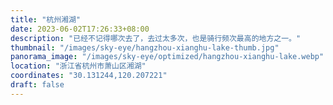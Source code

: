 ```yaml
---
title: "杭州湘湖"
date: 2023-06-02T17:26:33+08:00
description: "已经不记得哪次去了，去过太多次，也是骑行频次最高的地方之一。"
thumbnail: "/images/sky-eye/hangzhou-xianghu-lake-thumb.jpg"
panorama_image: "/images/sky-eye/optimized/hangzhou-xianghu-lake.webp"
location: "浙江省杭州市萧山区湘湖"
coordinates: "30.131244,120.207221"
draft: false
---
```

